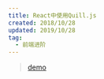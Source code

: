 ```yaml
---
title: React中使用Quill.js
created: 2018/10/28
updated: 2019/10/28
tag:
  - 前端进阶
---
```


> [demo](https://github.com/JohnieXu/react-quill-demo)
